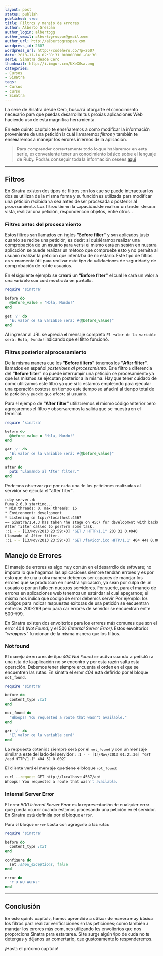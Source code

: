 ```yaml
---
layout: post
status: publish
published: true
title: Filtros y manejo de errores
author: Alberto Grespan
author_login: albertogg
author_email: albertogrespan@gmail.com
author_url: http://albertogrespan.com
wordpress_id: 2607
wordpress_url: http://codehero.co/?p=2607
date: 2013-11-14 02:08:31.000000000 -04:30
serie: Sinatra desde Cero
thumbnail: http://i.imgur.com/UXeX0sa.png
categories:
- Cursos
- Sinatra
tags:
- Cursos
- curso
- Sinatra
---
```

<p>La serie de Sinatra desde Cero, buscará otorgarte el conocimiento necesario para que puedas desarrollar tus propias aplicaciones Web haciendo uso de esta magnifica herramienta.</p>

<p>En este quinto capítulo te enseñaremos a como modificar la información proveniente de una petición la cuál llamaremos <em>filtros</em> y también te enseñaremos a manejar los errores internos de la aplicación.</p>

<blockquote>
  <p>Para comprender correctamente todo lo que hablaremos en esta serie, es conveniente tener un conocimiento básico sobre el lenguaje de Ruby. Podrás conseguir toda la información desees <a href="http://codehero.co/category/tutoriales/ruby/">aquí</a></p>
</blockquote>

<hr />

<h2>Filtros</h2>

<p>En Sinatra existen dos tipos de filtros con los que se puede interactuar los dos se utilizan de la misma forma y su función es utilizada para modificar una petición recibida ya sea antes de ser procesada o posterior al procesamiento. Los filtros tienen la capacidad de realizar un tender de una vista, realizar una petición, responder con objetos, entre otros...</p>

<h3>Filtros antes del procesamiento</h3>

<p>Estos filtros son llamados en inglés <strong>"Before filter"</strong> y son aplicados justo cuando se recibe una petición, es decir: si quisiéramos realizar una comprobación de un usuario para ver si el mismo está en sesión en nuestra aplicación se puede realizar un método que compruebe esto y no permita al usuario realizar la petición que intentaba de no estarlo. Este tipo de filtros es sumamente útil para realizar este tipo de validaciones de seguridad y de comprobación de rol de usuarios.</p>

<p>En el siguiente ejemplo se creará un <strong>"Before filter"</strong> el cual le dará un valor a una variable que será mostrada en pantalla.</p>

```ruby
require 'sinatra'

before do
  @before_value = 'Hola, Mundo!'
end

get '/' do
  "El valor de la variable será: #{@before_value}"
end
```

<p>Al ingresar al URL se aprecia el mensaje completo <code>El valor de la variable será: Hola, Mundo!</code> indicando que el filtro funcionó.</p>

<h3>Filtros posterior al procesamiento</h3>

<p>De la misma manera que los <strong>"Before filters"</strong> tenemos los <strong>"After filter"</strong>, llamados en español <em>posteriores al procesamiento</em>. Este filtro a diferencia del <strong>"Before filter"</strong> no puede interrumpir una petición de procesamiento ya que los mismos se ejecutan posterior a la misma. Hay que tener cuidado de como utilizamos este filtro ya que si lo estamos empleando para ejecutar una operación costosa en tiempo este tiempo se añadirá al tiempo total de la petición y puede que afecte al usuario.</p>

<p>Para el ejemplo de <strong>"After filter"</strong> utilizaremos el mismo código anterior pero agregaremos el filtro y observaremos la salida que se muestra en el terminal.</p>

```ruby
require 'sinatra'

before do
  @before_value = 'Hola, Mundo!'
end

get '/' do
  "El valor de la variable será: #{@before_value}"
end

after do
  puts "Llamando al After filter."
end
```

<p>Podemos observar que por cada una de las peticiones realizadas al servidor se ejecuta el "after filter".</p>

```sh
ruby server.rb
Puma 2.6.0 starting...
* Min threads: 0, max threads: 16
* Environment: development
* Listening on tcp://localhost:4567
== Sinatra/1.4.3 has taken the stage on 4567 for development with backup from Puma
After filter called to perform some task.
::1 - - [13/Nov/2013 23:59:43] "GET / HTTP/1.1" 200 32 0.0040
Llamando al After filter.
::1 - - [13/Nov/2013 23:59:43] "GET /favicon.ico HTTP/1.1" 404 448 0.0010
```

<h2>Manejo de Errores</h2>

<p>El manejo de errores es algo muy común en el desarrollo de software; no importa lo que hagamos las aplicaciones siempre tendrán errores y es por esto que de una u otra manera debemos ser capaces de manejar los errores que se produzcan en nuestra aplicación, ya sean por culpa de un usuario o por un fallo en nuestros servidores. Por suerte, para el manejo de errores en aplicaciones web tenemos un estándar al cual apegarnos; el mismo nos indica que código de error debemos servir. Por ejemplo: los códigos para indicar respuestas exitosas de una petición se encuentran entre las 200-299 pero para dar errores de servidor se encuentran entre 500-599.</p>

<p>En Sinatra existen dos envoltorios para los errores más comunes que son el error 404 <em>(Not Found)</em> y el 500 <em>(Internal Server Error)</em>. Estos envoltorios <em>"wrappers"</em> funcionan de la misma manera que los filtros.</p>

<h3>Not found</h3>

<p>El manejo de errores de tipo <em>404 Not Found</em> se activa cuando la petición a una ruta de la aplicación no se encontró y por esta razón salta esta operación. Debemos tener siempre encuenta el orden en el que se encuentren las rutas. En sinatra el error <em>404</em> está definido por el bloque <code>not_found</code>.</p>

```ruby
require 'sinatra'

before do
  content_type :txt
end

not_found do
  "Whoops! You requested a route that wasn't available."
end

get '/' do
  "El valor de la variable será"
end
```

<p>La respuesta obtenida siempre será por el <code>not_found</code> y con un mensaje similar a este del lado del servidor <code>::1 - - [14/Nov/2013 01:21:36] "GET /asd HTTP/1.1" 404 52 0.0027</code></p>

<p>El cliente verá el mensaje que tiene el bloque <code>not_found</code>:</p>

```sh
curl --request GET http://localhost:4567/asd
Whoops! You requested a route that wasn't available.
```

<h3>Internal Server Error</h3>

<p>El error <em>500 Internal Server Error</em> es la representación de cualquier error que pueda ocurrir cuando estamos procesando una petición en el servidor. En Sinatra está definida por el bloque <code>error</code>.</p>

<p>Para el bloque <code>error</code> basta con agregarlo a las rutas</p>

```ruby
require 'sinatra'

before do
  content_type :txt
end

configure do
  set :show_exceptions, false
end

error do
  "Y U NO WORK?"
end
```

<hr />

<h2>Conclusión</h2>

<p>En este quinto capítulo, hemos aprendido a utilizar de manera muy básica los filtros para realizar verificaciones en las peticiones; como también a manejar los errores más comunes utilizando los envoltorios que nos proporciona Sinatra para esta tarea. Si te surge algún tipo de duda no te detengas y déjanos un comentario, que gustosamente lo responderemos.</p>

<p>¡Hasta el próximo capítulo!</p>
